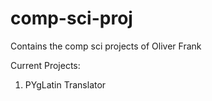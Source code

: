 # comp-sci-proj
Contains the comp sci projects of Oliver Frank

Current Projects:
1. PYgLatin Translator
